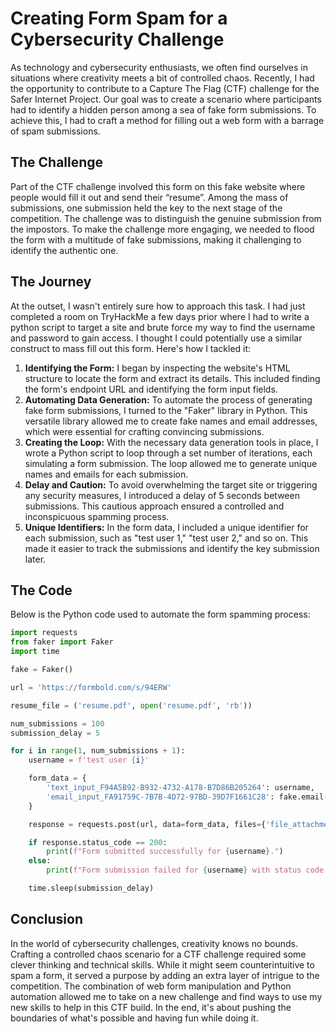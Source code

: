 # Creating Form Spam for a Cybersecurity Challenge

As technology and cybersecurity enthusiasts, we often find ourselves in situations where creativity meets a bit of controlled chaos. Recently, I had the opportunity to contribute to a Capture The Flag (CTF) challenge for the Safer Internet Project. Our goal was to create a scenario where participants had to identify a hidden person among a sea of fake form submissions. To achieve this, I had to craft a method for filling out a web form with a barrage of spam submissions.

## The Challenge

Part of the CTF challenge involved this form on this fake website where people would fill it out and send their “resume”. Among the mass of submissions, one submission held the key to the next stage of the competition. The challenge was to distinguish the genuine submission from the impostors. To make the challenge more engaging, we needed to flood the form with a multitude of fake submissions, making it challenging to identify the authentic one.

## The Journey

At the outset, I wasn't entirely sure how to approach this task. I had just completed a room on TryHackMe a few days prior where I had to write a python script to target a site and brute force my way to find the username and password to gain access. I thought I could potentially use a similar construct to mass fill out this form. Here's how I tackled it:

1. **Identifying the Form:** I began by inspecting the website's HTML structure to locate the form and extract its details. This included finding the form's endpoint URL and identifying the form input fields.
2. **Automating Data Generation:** To automate the process of generating fake form submissions, I turned to the "Faker" library in Python. This versatile library allowed me to create fake names and email addresses, which were essential for crafting convincing submissions.
3. **Creating the Loop:** With the necessary data generation tools in place, I wrote a Python script to loop through a set number of iterations, each simulating a form submission. The loop allowed me to generate unique names and emails for each submission.
4. **Delay and Caution:** To avoid overwhelming the target site or triggering any security measures, I introduced a delay of 5 seconds between submissions. This cautious approach ensured a controlled and inconspicuous spamming process.
5. **Unique Identifiers:** In the form data, I included a unique identifier for each submission, such as "test user 1," "test user 2," and so on. This made it easier to track the submissions and identify the key submission later.

## The Code

Below is the Python code used to automate the form spamming process:
```py
import requests
from faker import Faker
import time

fake = Faker()

url = 'https://formbold.com/s/94ERW'

resume_file = ('resume.pdf', open('resume.pdf', 'rb'))

num_submissions = 100
submission_delay = 5

for i in range(1, num_submissions + 1):
    username = f'test user {i}'

    form_data = {
        'text_input_F94A5B92-B932-4732-A178-B7D86B205264': username,
        'email_input_FA91759C-7B7B-4D72-97BD-39D7F1661C28': fake.email(),
    }

    response = requests.post(url, data=form_data, files={'file_attachment_EF6C31A2-6562-4173-AA90-4182F12FF1D5': resume_file})

    if response.status_code == 200:
        print(f"Form submitted successfully for {username}.")
    else:
        print(f"Form submission failed for {username} with status code: {response.status_code}")

    time.sleep(submission_delay)
```

## Conclusion

In the world of cybersecurity challenges, creativity knows no bounds. Crafting a controlled chaos scenario for a CTF challenge required some clever thinking and technical skills. While it might seem counterintuitive to spam a form, it served a purpose by adding an extra layer of intrigue to the competition. The combination of web form manipulation and Python automation allowed me to take on a new challenge and find ways to use my new skills to help in this CTF build. In the end, it's about pushing the boundaries of what's possible and having fun while doing it.
